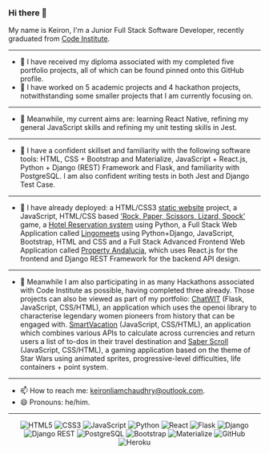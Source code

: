 ### Hi there 👋

My name is Keiron, I'm a Junior Full Stack Software Developer, recently graduated from [Code Institute](https://codeinstitute.net/global/full-stack-software-development-diploma/?utm_term=code%20institute&utm_campaign=CI+-+ROW+-+Search+-+Brand&utm_source=adwords&utm_medium=ppc&hsa_acc=8983321581&hsa_cam=15207113220&hsa_grp=130324141420&hsa_ad=581817633110&hsa_src=g&hsa_tgt=aud-1599270334980:kwd-319867646331&hsa_kw=code%20institute&hsa_mt=e&hsa_net=adwords&hsa_ver=3&gclid=Cj0KCQjwntCVBhDdARIsAMEwAClRxvOaIaheWD_q2ubAxYcz2ezjLF9kyk-3x97xrHum1Cjce368AtMaAmTyEALw_wcB).

<hr/>

- 🔭 I have received my diploma associated with my completed five portfolio projects, all of which can be found pinned onto this GitHub profile.
- :hibiscus: I have worked on 5 academic projects and 4 hackathon projects, notwithstanding some smaller projects that I am currently focusing on.

<hr/>

- 📓 Meanwhile, my current aims are: learning React Native, refining my general JavaScript skills and refining my unit testing skills in Jest.

<hr/>

- 🌱 I have a confident skillset and familiarity with the following software tools: HTML, CSS + Bootstrap and Materialize, JavaScript + React.js, Python + Django (REST) Framework and Flask, and familiarity with PostgreSQL. I am also confident writing tests in both Jest and Django Test Case.

<hr/>

- 💾 I have already deployed: a HTML/CSS3 [static website](https://keironchaudhry.github.io/p1-marbella-spanish-school/) project, a JavaScript, HTML/CSS based ['Rock, Paper, Scissors, Lizard, Spock'](https://keironchaudhry.github.io/p2-rock-paper-scissors-lizard-spock/) game, a [Hotel Reservation system](https://los-santos-hotel-app.herokuapp.com/) using Python, a Full Stack Web Application called [Lingomeets](https://lingomeets.herokuapp.com/) using Python+Django, JavaScript, Bootstrap, HTML and CSS and a Full Stack Advanced Frontend Web Application called [Property Andalucia](https://property-andalucia-frontend.herokuapp.com/), which uses React.js for the frontend and Django REST Framework for the backend API design.

<hr/>

- :high_brightness: Meanwhile I am also participating in as many Hackathons associated with Code Institute as possible, having completed three already. Those projects can also be viewed as part of my portfolio: [ChatWIT](https://women-in-tech-hackathon.herokuapp.com/) (Flask, JavaScript, CSS/HTML), an application which uses the openoi library to characterise legendary women pioneers from history that can be engaged with. [SmartVacation](https://iuliiakonovalova.github.io/revolutionising-finance-hackathon/) (JavaScript, CSS/HTML), an application which combines various APIs to calculate across currencies and return users a list of to-dos in their travel destination and [Saber Scroll](https://amylour.github.io/star_wars_hackathon/) (JavaScript, CSS/HTML), a gaming application based on the theme of Star Wars using animated sprites, progressive-level difficulties, life containers + point system.

<hr/>

- 📫 How to reach me: keironliamchaudhry@outlook.com.
- 😄 Pronouns: he/him.

<hr/>

<div align="center">
  
  ![HTML5](https://img.shields.io/badge/html5-%23E34F26.svg?style=for-the-badge&logo=html5&logoColor=white)
  ![CSS3](https://img.shields.io/badge/css3-%231572B6.svg?style=for-the-badge&logo=css3&logoColor=white)
  ![JavaScript](https://img.shields.io/badge/javascript-%23323330.svg?style=for-the-badge&logo=javascript&logoColor=%23F7DF1E)
  ![Python](https://img.shields.io/badge/Python-%236F8FAF?style=for-the-badge&logo=python&logoColor=white)
  ![React](https://img.shields.io/badge/react-%230818A8.svg?style=for-the-badge&logo=react&logoColor=%2361DAFB)
  ![Flask](https://img.shields.io/badge/Flask-000000?style=for-the-badge&logo=flask&logoColor=white)
  ![Django](https://img.shields.io/badge/Django-5F8575?style=for-the-badge&logo=django&logoColor=white)
  ![Django REST](https://img.shields.io/badge/Django%20REST%20Framework-00A36C?style=for-the-badge&logo=django&logoColor=white)
  ![PostgreSQL](https://img.shields.io/badge/PostgreSQL-336791?style=for-the-badge&logo=postgresql&logoColor=white)
  ![Bootstrap](https://img.shields.io/badge/bootstrap-%23563D7C.svg?style=for-the-badge&logo=bootstrap&logoColor=white)
  ![Materialize](https://img.shields.io/badge/Materialize-757575?style=for-the-badge&logo=material-design-icons&logoColor=white)
  ![GitHub](https://img.shields.io/badge/github-%23121011.svg?style=for-the-badge&logo=github&logoColor=white)
  ![Heroku](https://img.shields.io/badge/heroku-%23430098.svg?style=for-the-badge&logo=heroku&logoColor=white)
  
</div>

